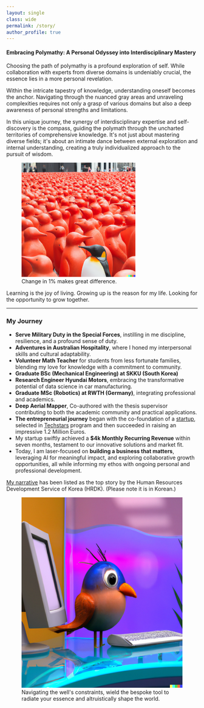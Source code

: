 ```yaml
---
layout: single
class: wide
permalink: /story/
author_profile: true
---
```


#### Embracing Polymathy: A Personal Odyssey into Interdisciplinary Mastery

Choosing the path of polymathy is a profound exploration of self. While collaboration with experts from diverse domains is undeniably crucial, the essence lies in a more personal revelation.

Within the intricate tapestry of knowledge, understanding oneself becomes the anchor. Navigating through the nuanced gray areas and unraveling complexities requires not only a grasp of various domains but also a deep awareness of personal strengths and limitations.

In this unique journey, the synergy of interdisciplinary expertise and self-discovery is the compass, guiding the polymath through the uncharted territories of comprehensive knowledge. It's not just about mastering diverse fields; it's about an intimate dance between external exploration and internal understanding, creating a truly individualized approach to the pursuit of wisdom.

<figure>
    <img src="../img/penguins_time_square.png" alt="different penguin" width="300" height="300">
    <figcaption>Change in 1% makes great difference.</figcaption>
</figure>

Learning is the joy of living. Growing up is the reason for my life. Looking for the opportunity to grow together.

---

### My Journey

- **Serve Military Duty in the Special Forces**, instilling in me discipline, resilience, and a profound sense of duty.
- **Adventures in Australian Hospitality**, where I honed my interpersonal skills and cultural adaptability.
- **Volunteer Math Teacher** for students from less fortunate families, blending my love for knowledge with a commitment to community.
- **Graduate BSc (Mechanical Engineering) at SKKU (South Korea)**
- **Research Engineer Hyundai Motors**, embracing the transformative potential of data science in car manufacturing.
- **Graduate MSc (Robotics) at RWTH (Germany)**, integrating professional and academics.
- **Deep Aerial Mapper**, Co-authored with the thesis supervisor contributing to both the academic community and practical applications.
- **The entrepreneurial journey** began with the co-foundation of a [startup](https://www.hexafarms.com), selected in [Techstars](https://www.techstars.com/) program and then succeeded in raising an impressive 1.2 Million Euros.
- My startup swiftly achieved a **$4k Monthly Recurring Revenue** within seven months, testament to our innovative solutions and market fit.
- Today, I am laser-focused on **building a business that matters**, leveraging AI for meaningful impact, and exploring collaborative growth opportunities, all while informing my ethos with ongoing personal and professional development.

[My narrative](https://www.worldjob.or.kr/info/bbs/ovseaAdvnStry/view.do?menuId=1000006395&bbscttNo=192537) has been listed as the top story by the Human Resources Development Service of Korea (HRDK). (Please note it is in Korean.)

<figure>
    <img src="../img/bird_aquarium.png" alt="bird in aquarium" width="500" height="500">
    <figcaption>Navigating the well's constraints, wield the bespoke tool to radiate your essence and altruistically shape the world.</figcaption>
</figure>